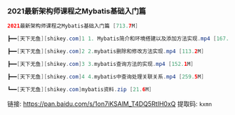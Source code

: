 ### 2021最新架构师课程之Mybatis基础入门篇

```java
2021最新架构师课程之Mybatis基础入门篇 [713.7M]

┣━━[天下无鱼][shikey.com]1 1. Mybatis简介和环境搭建以及添加方法实现.mp4 [167.3M]

┣━━[天下无鱼][shikey.com]2 2.mybatis删除和修改方法实现.mp4 [113.2M]

┣━━[天下无鱼][shikey.com]3 3.mybatis查询方法的实现.mp4 [152.1M]

┣━━[天下无鱼][shikey.com]4 4.mybatis中查询处理关联关系.mp4 [259.5M]

┗━━[天下无鱼][shikey.com]mybatis资料.zip [21.6M]
```

链接: https://pan.baidu.com/s/1on7iKSAlM_T4DQ5RtIH0xQ 提取码: `kxmn`